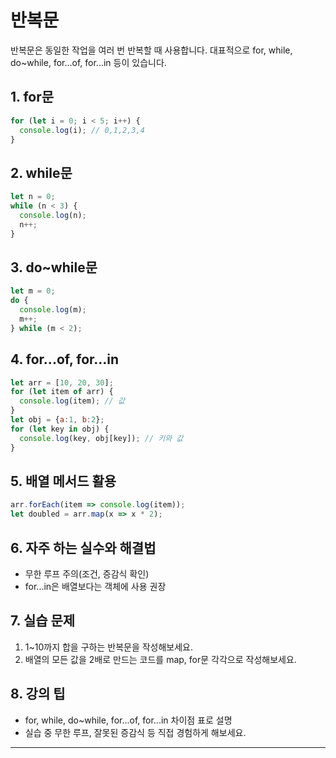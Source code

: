 # 반복문

반복문은 동일한 작업을 여러 번 반복할 때 사용합니다. 대표적으로 for, while, do~while, for...of, for...in 등이 있습니다.

## 1. for문
```javascript
for (let i = 0; i < 5; i++) {
  console.log(i); // 0,1,2,3,4
}
```

## 2. while문
```javascript
let n = 0;
while (n < 3) {
  console.log(n);
  n++;
}
```

## 3. do~while문
```javascript
let m = 0;
do {
  console.log(m);
  m++;
} while (m < 2);
```

## 4. for...of, for...in
```javascript
let arr = [10, 20, 30];
for (let item of arr) {
  console.log(item); // 값
}
let obj = {a:1, b:2};
for (let key in obj) {
  console.log(key, obj[key]); // 키와 값
}
```

## 5. 배열 메서드 활용
```javascript
arr.forEach(item => console.log(item));
let doubled = arr.map(x => x * 2);
```

## 6. 자주 하는 실수와 해결법
- 무한 루프 주의(조건, 증감식 확인)
- for...in은 배열보다는 객체에 사용 권장

## 7. 실습 문제
1. 1~10까지 합을 구하는 반복문을 작성해보세요.
2. 배열의 모든 값을 2배로 만드는 코드를 map, for문 각각으로 작성해보세요.

## 8. 강의 팁
- for, while, do~while, for...of, for...in 차이점 표로 설명
- 실습 중 무한 루프, 잘못된 증감식 등 직접 경험하게 해보세요.

---
